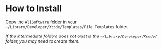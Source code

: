 # How to Install

Copy the `AliSoftware` folder in your `~/Library/Developer/Xcode/Templates/File Templates` folder.

_If the intermediate folders does not exist in the `~/Library/Developer/Xcode/` folder, you may need to create them._